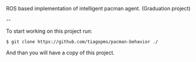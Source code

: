 ROS based implementation of intelligent pacman agent. (Graduation project)

--

To start working on this project run:

```
$ git clone https://github.com/tiagopms/pacman-behavior ./
```

And than you will have a copy of this project.
